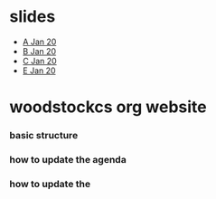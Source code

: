# slides
- [A Jan 20](https://docs.google.com/presentation/d/1W9JJEK70N6j4hJ_ukXiQJoYMUDH3rSfv_IxmN9M9Q9I/edit#slide=id.g2f67ca99088_0_76)
- [B Jan 20](https://docs.google.com/presentation/d/1-cHZlIS0Iua-JUh34AWibNLtSjkRDYXUURJZnDCwbB4/edit#slide=id.g2af412ea21a_0_115)
- [C Jan 20]()
- [E Jan 20](https://docs.google.com/presentation/d/1SjMHQeenRBw1qYnhq8bx5UGYgtyVoe12IEQoCDAx1-Q/edit#slide=id.g2f67ca99088_0_76)



# woodstockcs org website

### basic structure


### how to update the agenda

### how to update the 
